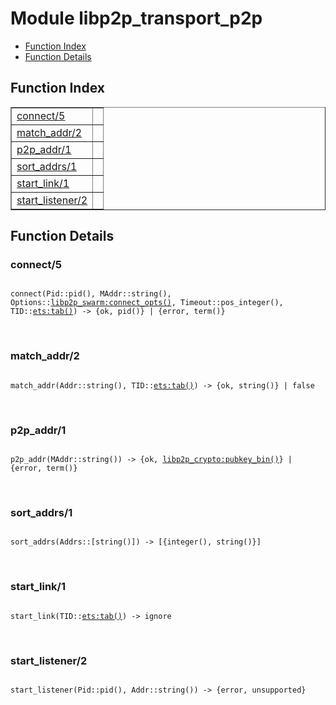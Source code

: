 

# Module libp2p_transport_p2p #
* [Function Index](#index)
* [Function Details](#functions)

<a name="index"></a>

## Function Index ##


<table width="100%" border="1" cellspacing="0" cellpadding="2" summary="function index"><tr><td valign="top"><a href="#connect-5">connect/5</a></td><td></td></tr><tr><td valign="top"><a href="#match_addr-2">match_addr/2</a></td><td></td></tr><tr><td valign="top"><a href="#p2p_addr-1">p2p_addr/1</a></td><td></td></tr><tr><td valign="top"><a href="#sort_addrs-1">sort_addrs/1</a></td><td></td></tr><tr><td valign="top"><a href="#start_link-1">start_link/1</a></td><td></td></tr><tr><td valign="top"><a href="#start_listener-2">start_listener/2</a></td><td></td></tr></table>


<a name="functions"></a>

## Function Details ##

<a name="connect-5"></a>

### connect/5 ###

<pre><code>
connect(Pid::pid(), MAddr::string(), Options::<a href="libp2p_swarm.md#type-connect_opts">libp2p_swarm:connect_opts()</a>, Timeout::pos_integer(), TID::<a href="ets.md#type-tab">ets:tab()</a>) -&gt; {ok, pid()} | {error, term()}
</code></pre>
<br />

<a name="match_addr-2"></a>

### match_addr/2 ###

<pre><code>
match_addr(Addr::string(), TID::<a href="ets.md#type-tab">ets:tab()</a>) -&gt; {ok, string()} | false
</code></pre>
<br />

<a name="p2p_addr-1"></a>

### p2p_addr/1 ###

<pre><code>
p2p_addr(MAddr::string()) -&gt; {ok, <a href="libp2p_crypto.md#type-pubkey_bin">libp2p_crypto:pubkey_bin()</a>} | {error, term()}
</code></pre>
<br />

<a name="sort_addrs-1"></a>

### sort_addrs/1 ###

<pre><code>
sort_addrs(Addrs::[string()]) -&gt; [{integer(), string()}]
</code></pre>
<br />

<a name="start_link-1"></a>

### start_link/1 ###

<pre><code>
start_link(TID::<a href="ets.md#type-tab">ets:tab()</a>) -&gt; ignore
</code></pre>
<br />

<a name="start_listener-2"></a>

### start_listener/2 ###

<pre><code>
start_listener(Pid::pid(), Addr::string()) -&gt; {error, unsupported}
</code></pre>
<br />

